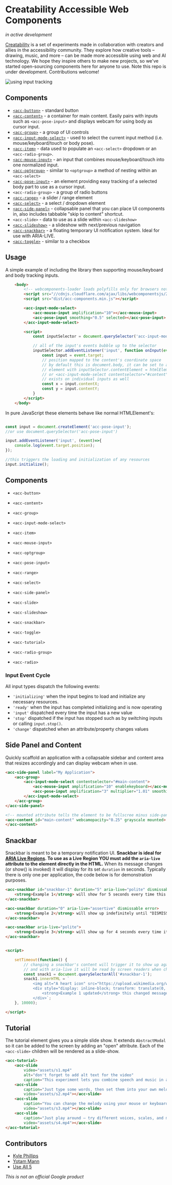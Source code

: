 # Creatability Accessible Web Components
_in active development_

[Creatability](https://experiments.withgoogle.com/collection/creatability) is a set of experiments made in collaboration with creators and allies in the accessibility community. They explore how creative tools – drawing, music, and more – can be made more accessible using web and AI technology. We hope they inspire others to make new projects, so we've started open-sourcing components here for anyone to use. Note this repo is under development. Contributions welcome!

![using input tracking](https://storage.googleapis.com/creatability-github/creatability-maher.gif)



## Components

* [`<acc-button>`](https://googlecreativelab.github.io/creatability-components/docs/api/classes/_components_button_.buttonelement.html) - standard button
* [`<acc-content>`](https://googlecreativelab.github.io/creatability-components/docs/api/classes/_components_content_.contentelement.html) - a container for main content. Easily pairs with inputs such as `<acc-pose-input>` and displays webcam for using body as cursor input.
* [`<acc-group>`](https://googlecreativelab.github.io/creatability-components/docs/api/classes/_components_group_.groupelement.html) - a group of UI controls
* [`<acc-input-mode-select>`](https://googlecreativelab.github.io/creatability-components/docs/api/classes/_components_input_mode_select_.inputmodeselectelement.html) - used to select the current input method (i.e. mouse/keyboard/touch or body pose).
* [`<acc-item>`](https://googlecreativelab.github.io/creatability-components/docs/api/classes/_components_item_.itemelement.html) - data used to populate an `<acc-select>` dropdown or an `<acc-radio-group>`.
* [`<acc-mouse-input>`](https://googlecreativelab.github.io/creatability-components/docs/api/classes/_components_mouse_input_.mouseinputelement.html) - an input that combines mouse/keyboard/touch into one normalized input.
* [`<acc-optgroup>`](https://googlecreativelab.github.io/creatability-components/docs/api/classes/_components_optgroup_.optgroupelement.html) - similar to `<optgroup>` a method of nesting within an `<acc-select>`
* [`<acc-pose-input>`](https://googlecreativelab.github.io/creatability-components/docs/api/classes/_components_pose_input_.poseinputelement.html) - an element providing easy tracking of a selected body part to use as a cursor input.
* `<acc-radio-group>` - a group of radio buttons
* [`<acc-range>`](https://googlecreativelab.github.io/creatability-components/docs/api/classes/_components_range_.rangeelement.html) - a slider / range element
* [`<acc-select>`](https://googlecreativelab.github.io/creatability-components/docs/api/classes/_components_select_.selectelement.html) - a select / dropdown element
* [`<acc-side-panel>`](https://googlecreativelab.github.io/creatability-components/docs/api/classes/_components_side_panel_.sidepanel.html) - collapsable panel that you can place UI components in, also includes tabbable "skip to content" shortcut.
* `<acc-slide>` - data to use as a slide within `<acc-slideshow>`
* [`<acc-slideshow>`](https://googlecreativelab.github.io/creatability-components/docs/api/classes/_components_slideshow_.slideshowelement.html) - a slideshow with next/previous navigation
* [`<acc-snackbar>`](https://googlecreativelab.github.io/creatability-components/docs/api/classes/_components_snackbar_.snackbarelement.html) - a floating temporary UI notification system. Ideal for use with ARIA-LIVE.
* [`<acc-toggle>`](https://googlecreativelab.github.io/creatability-components/docs/api/classes/_components_toggle_.toggleelement.html) - similar to a checkbox


## Usage

A simple example of including the library then supporting mouse/keyboard and body tracking inputs.

```html
    <body>
        <!-- webcomponents-loader loads polyfills only for browsers not supporting Shadow DOM -->
        <script src="//cdnjs.cloudflare.com/ajax/libs/webcomponentsjs/2.0.2/webcomponents-loader.js"></script>
        <script src="dist/acc-components.min.js"></script>

        <acc-input-mode-select>
            <acc-mouse-input amplification="10"></acc-mouse-input>
            <acc-pose-input smoothing="0.5" selected></acc-pose-input>
        </acc-input-mode-select>

        <script>
            const inputSelector = document.querySelector('acc-input-mode-select');

            // all of the input's events bubble up to the selector
            inputSelector.addEventListener('input', function onInput(event){
                const input = event.target;
                // position mapped to the content's coordinate space
                // by default this is document.body, it can be set to any
                // element with inputSelector.contentElement = htmlElement;
                // or <acc-input-mode-select contentselector="#content">
                // exists on individual inputs as well
                const x = input.contentX;
                const y = input.contentY;
            }
        </script>
    </body>
```

In pure JavaScript these elements behave like normal HTMLElement's:

```js

const input = document.createElement('acc-pose-input');
//or use document.querySelector('acc-pose-input')

input.addEventListener('input', (event)=>{
    console.log(event.target.position);
});

//this triggers the loading and initialization of any resources
input.initialize();

```

## Components

* `<acc-button>`
* `<acc-content>`
* `<acc-group>`
* `<acc-input-mode-select>`
* `<acc-item>`
* `<acc-mouse-input>`
* `<acc-optgroup>`
* `<acc-pose-input>`
* `<acc-range>`
* `<acc-select>`
* `<acc-side-panel>`
* `<acc-slide>`
* `<acc-slideshow>`
* `<acc-snackbar>`
* `<acc-toggle>`
* `<acc-tutorial>`

* `<acc-radio-group>`
* `<acc-radio>`


### Input Event Cycle
All input types dispatch the following events:

* `'initializing'` when the input begins to load and initialize any necessary resources.
* `'ready'` when the input has completed initializing and is now operating
* `'input'` dispatched every time the input has a new value
* `'stop'` dispatched if the input has stopped such as by switching inputs or calling `input.stop()`.
* `'change'` dispatched when an attribute/property changes values


## Side Panel and Content

Quickly scaffold an application with a collapsable sidebar and content area that resizes accordingly and can display webcam when in use.

```html
<acc-side-panel label="My Application">
    <acc-group>
        <acc-input-mode-select contentselector="#main-content">
            <acc-mouse-input amplification="10" enablekeyboard></acc-mouse-input>
            <acc-pose-input amplification="3" multiplier="1.01" smoothing="0.75" part="nose"></acc-pose-input>
        </acc-input-mode-select>
    </acc-group>
</acc-side-panel>

<!-- mounted attribute tells the element to be fullscree minus side-panel width -->
<acc-content id="main-content" webcamopacity="0.25" grayscale mounted>
</acc-content>
```

## Snackbar
Snackbar is meant to be a temporary notification UI. **Snackbar is ideal for [ARIA Live Regions](https://developer.mozilla.org/en-US/docs/Web/Accessibility/ARIA/ARIA_Live_Regions). To use as a Live Region YOU must add the `aria-live` attribute to the element directly in the HTML.** When its message changes (or show() is invoked) it will display for its set `duration` in seconds. Typically there is only one per application, the code below is for demonstration purposes.

```html
<acc-snackbar id="snackbar-1" duration="5" aria-live="polite" dismissable>
    <strong>Example 1</strong> will show for 5 seconds every time this content changes or until "DISMISS" is clicked
</acc-snackbar>

<acc-snackbar duration="0" aria-live="assertive" dismissable error>
    <strong>Example 2</strong> will show up indefinitely until "DISMISS" is clicked and will be styled boldly as an error alert.
</acc-snackbar>

<acc-snackbar aria-live="polite">
    <strong>Example 3</strong> will show up for 4 seconds every time its content changes.
</acc-snackbar>


<script>

    setTimeout(function() {
        // changing a snackbar's content will trigger it to show up again
        // and with aria-live it will be read by screen readers when changed
        const snack1 = document.querySelectorAll('#snackbar-1');
        snack1.innerHTML = `
            <img alt="A heart icon" src="https://upload.wikimedia.org/wikipedia/commons/thumb/c/c8/Love_Heart_symbol.svg/1000px-Love_Heart_symbol.svg.png" width="32">
            <div style="display: inline-block; transform: translate(0, -50%); padding-left: 8px;">
                <strong>Example 1 updated</strong> this changed message will get read by screen readers.
            </div>`;
    }, 10000);

</script>
```

## Tutorial

The tutorial element gives you a simple slide show. It extends `AbstractModal` so it can be added to the screen by adding an "open" attribute. Each of the `<acc-slide>` children will be rendered as a slide-show.

```html
<acc-tutorial>
    <acc-slide
        video="assets/s1.mp4"
        alt="don't forget to add alt text for the video"
        caption="This experiment lets you combine speech and music in a fun way."></acc-slide>
    <acc-slide
        caption="Just type some words, then set them into your own melody."
        video="assets/s2.mp4"></acc-slide>
    <acc-slide
        caption="You can change the melody using your mouse or keyboard."
        video="assets/s3.mp4"></acc-slide>
    <acc-slide
        caption="Just play around – try different voices, scales, and more."
        video="assets/s4.mp4"></acc-slide>
</acc-tutorial>
```

## Contributors
* [Kyle Phillips](https://github.com/hapticdata)
* [Yotam Mann](https://github.com/tambien)
* [Use All 5](https://github.com/useallfive)



_This is not an official Google product_



